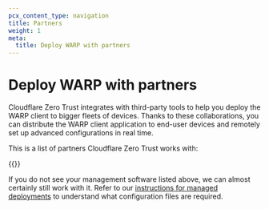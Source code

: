 ```yaml
---
pcx_content_type: navigation
title: Partners
weight: 1
meta:
  title: Deploy WARP with partners
---
```


# Deploy WARP with partners

Cloudflare Zero Trust integrates with third-party tools to help you deploy the WARP client to bigger fleets of devices. Thanks to these collaborations, you can distribute the WARP client application to end-user devices and remotely set up advanced configurations in real time.

This is a list of partners Cloudflare Zero Trust works with:

{{<directory-listing>}}

If you do not see your management software listed above, we can almost certainly still work with it. Refer to our [instructions for managed deployments](/cloudflare-one/connections/connect-devices/warp/deployment/mdm-deployment/) to understand what configuration files are required.
